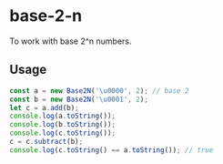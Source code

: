 # base-2-n

To work with base 2^n numbers.

## Usage

```js
const a = new Base2N('\u0000', 2); // base 2
const b = new Base2N('\u0001', 2);
let c = a.add(b);
console.log(a.toString());
console.log(b.toString());
console.log(c.toString()); 
c = c.subtract(b);
console.log(c.toString() == a.toString()); // true
```
